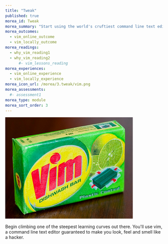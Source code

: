 ```yaml
---
title: "Tweak"
published: true
morea_id: Tweak
morea_summary: "Start using the world's cruftiest command line text editor"
morea_outcomes:
  - vim_online_outcome
  - vim_locally_outcome
morea_readings:
  - why_vim_reading1
  - why_vim_reading2
      #- vim_lessons_reading
morea_experiences:
  - vim_online_experience
  - vim_locally_experience
morea_icon_url: /morea/3.tweak/vim.png
morea_assessments:
  #- assessment1
morea_type: module
morea_sort_order: 3
---
```

![](morea/3.tweak/vim.png)

Begin climbing one of the steepest learning curves out there. You'll use vim, a command line text editor guaranteed to make you look, feel and smell like a hacker.
